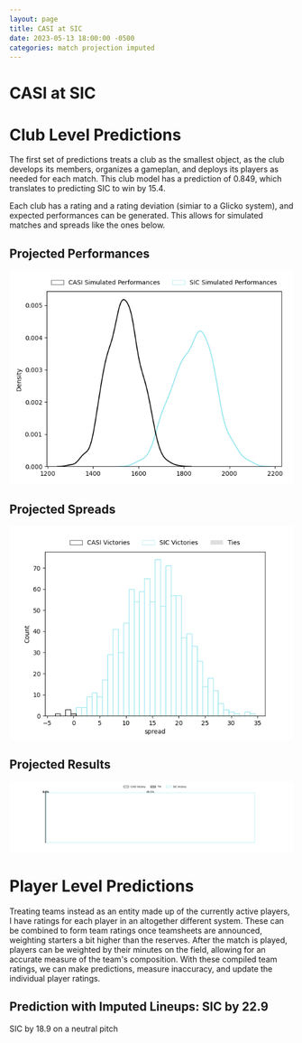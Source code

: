 ```yaml
---  
layout: page  
title: CASI at SIC  
date: 2023-05-13 18:00:00 -0500  
categories: match projection imputed  
---
```

# CASI at SIC

# Club Level Predictions


The first set of predictions treats a club as the smallest object, as the club develops its members, organizes a gameplan, and deploys its players as needed for each match. This club model has a prediction of 0.849, which translates to predicting SIC to win by 15.4.

Each club has a rating and a rating deviation (simiar to a Glicko system), and expected performances can be generated. This allows for simulated matches and spreads like the ones below.
## Projected Performances


![Projected Performances](plots/performances_2023-05-13-SIC-CASI.png)
## Projected Spreads


![Projected Spreads](plots/spreads_2023-05-13-SIC-CASI.png)
## Projected Results


![Projected Results](plots/resultbar_2023-05-13-SIC-CASI.png)
# Player Level Predictions


Treating teams instead as an entity made up of the currently active players, I have ratings for each player in an altogether different system. These can be combined to form team ratings once teamsheets are announced, weighting starters a bit higher than the reserves. After the match is played, players can be weighted by their minutes on the field, allowing for an accurate measure of the team's composition. With these compiled team ratings, we can make predictions, measure inaccuracy, and update the individual player ratings.
## Prediction with Imputed Lineups: SIC by 22.9


SIC by 18.9 on a neutral pitch

